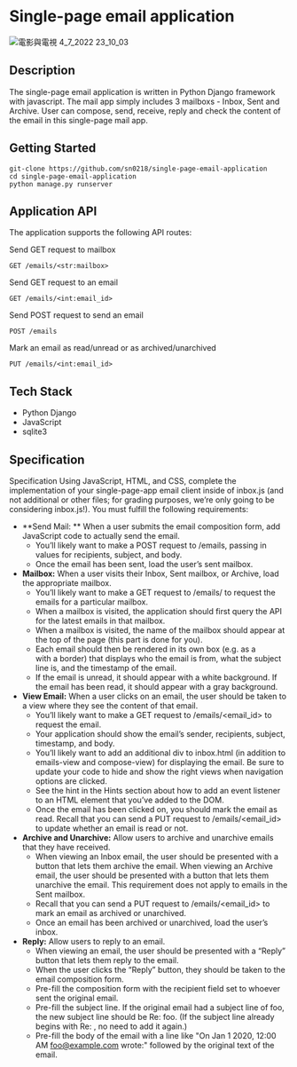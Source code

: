# Single-page email application

![電影與電視 4_7_2022 23_10_03](https://user-images.githubusercontent.com/48129546/177181467-b453f859-afe7-48ca-b6c4-722eb11137f1.png)


## Description
The single-page email application is written in Python Django framework with javascript. 
The mail app simply includes 3 mailboxs - Inbox, Sent and Archive.
User can compose, send, receive, reply and check the content of the email in this single-page mail app. 

## Getting Started
```
git-clone https://github.com/sn0218/single-page-email-application
cd single-page-email-application
python manage.py runserver
```

## Application API
The application supports the following API routes:

Send GET request to mailbox
```
GET /emails/<str:mailbox>
```

Send GET request to an email
```
GET /emails/<int:email_id>
```

Send POST request to send an email
```
POST /emails
```

Mark an email as read/unread or as archived/unarchived
```
PUT /emails/<int:email_id>
```


## Tech Stack
-   Python Django
-   JavaScript
-   sqlite3


## Specification
Specification
Using JavaScript, HTML, and CSS, complete the implementation of your single-page-app email client inside of inbox.js (and not additional or other files; for grading purposes, we’re only going to be considering inbox.js!). You must fulfill the following requirements:

- **Send Mail: ** When a user submits the email composition form, add JavaScript code to actually send the email.
    - You’ll likely want to make a POST request to /emails, passing in values for recipients, subject, and body.
    - Once the email has been sent, load the user’s sent mailbox.
- **Mailbox:** When a user visits their Inbox, Sent mailbox, or Archive, load the appropriate mailbox.
    - You’ll likely want to make a GET request to /emails/<mailbox> to request the emails for a particular mailbox.
    - When a mailbox is visited, the application should first query the API for the latest emails in that mailbox.
    - When a mailbox is visited, the name of the mailbox should appear at the top of the page (this part is done for you).
    - Each email should then be rendered in its own box (e.g. as a <div> with a border) that displays who the email is from, what the subject line is, and the timestamp of the email.
    - If the email is unread, it should appear with a white background. If the email has been read, it should appear with a gray background.
- **View Email:** When a user clicks on an email, the user should be taken to a view where they see the content of that email.
    - You’ll likely want to make a GET request to /emails/<email_id> to request the email.
    - Your application should show the email’s sender, recipients, subject, timestamp, and body.
    - You’ll likely want to add an additional div to inbox.html (in addition to emails-view and compose-view) for displaying the email. Be sure to update your code to hide and show the right views when navigation options are clicked.
    - See the hint in the Hints section about how to add an event listener to an HTML element that you’ve added to the DOM.
    - Once the email has been clicked on, you should mark the email as read. Recall that you can send a PUT request to /emails/<email_id> to update whether an email is read or not.
-  **Archive and Unarchive:** Allow users to archive and unarchive emails that they have received.
    - When viewing an Inbox email, the user should be presented with a button that lets them archive the email. When viewing an Archive email, the user should be presented with a button that lets them unarchive the email. This requirement does not apply to emails in the Sent mailbox.
    - Recall that you can send a PUT request to /emails/<email_id> to mark an email as archived or unarchived.
    - Once an email has been archived or unarchived, load the user’s inbox.
- **Reply:** Allow users to reply to an email.
    - When viewing an email, the user should be presented with a “Reply” button that lets them reply to the email.
    - When the user clicks the “Reply” button, they should be taken to the email composition form.
    - Pre-fill the composition form with the recipient field set to whoever sent the original email.
    - Pre-fill the subject line. If the original email had a subject line of foo, the new subject line should be Re: foo. (If the subject line already begins with Re: , no need to add it again.)
    - Pre-fill the body of the email with a line like "On Jan 1 2020, 12:00 AM foo@example.com wrote:" followed by the original text of the email.
